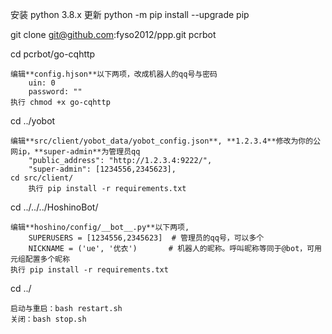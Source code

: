 安装 python 3.8.x
更新 python -m pip install --upgrade pip

git clone git@github.com:fyso2012/ppp.git pcrbot

cd pcrbot/go-cqhttp
    
    编辑**config.hjson**以下两项，改成机器人的qq号与密码
        uin: 0
        password: ""
    执行 chmod +x go-cqhttp

cd ../yobot

    编辑**src/client/yobot_data/yobot_config.json**, **1.2.3.4**修改为你的公网ip，**super-admin**为管理员qq
        "public_address": "http://1.2.3.4:9222/",
        "super-admin": [1234556,2345623],
    cd src/client/
        执行 pip install -r requirements.txt

cd ../../../HoshinoBot/

    编辑**hoshino/config/__bot__.py**以下两项, 
        SUPERUSERS = [1234556,2345623]  # 管理员的qq号，可以多个
        NICKNAME = ('ue', '优衣')       # 机器人的昵称。呼叫昵称等同于@bot，可用元组配置多个昵称
    执行 pip install -r requirements.txt

cd ../

    启动与重启：bash restart.sh
    关闭：bash stop.sh
